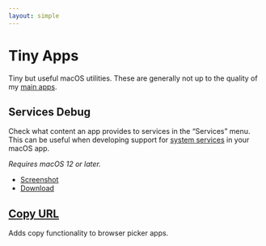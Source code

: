 ```yaml
---
layout: simple
---
```


# Tiny Apps

Tiny but useful macOS utilities. These are generally not up to the quality of my [main apps](/apps).

## Services Debug

Check what content an app provides to services in the “Services” menu. This can be useful when developing support for [system services](https://www.computerworld.com/article/2476298/os-x-a-quick-guide-to-services-on-your-mac.html) in your macOS app.

*Requires macOS 12 or later.*

- [Screenshot](https://user-images.githubusercontent.com/170270/169027027-fa16e965-5104-4601-9098-08facddc116f.png)
- [Download](https://dsc.cloud/sindresorhus/Services-Debug-0.0.1-1652876003)

## [Copy URL](https://github.com/sindresorhus/copy-url)

Adds copy functionality to browser picker apps.

